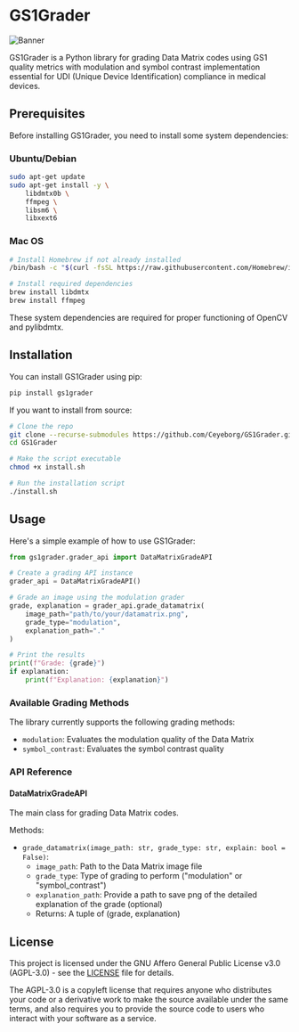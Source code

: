 # GS1Grader

![Banner](GitHub%20Header-UDI.jpg)

GS1Grader is a Python library for grading Data Matrix codes using GS1 quality metrics with modulation and symbol contrast implementation essential for UDI (Unique Device Identification) compliance in medical devices. 

## Prerequisites

Before installing GS1Grader, you need to install some system dependencies:


### Ubuntu/Debian
```bash
sudo apt-get update
sudo apt-get install -y \
    libdmtx0b \
    ffmpeg \
    libsm6 \
    libxext6
```

### Mac OS
```bash
# Install Homebrew if not already installed
/bin/bash -c "$(curl -fsSL https://raw.githubusercontent.com/Homebrew/install/HEAD/install.sh)"

# Install required dependencies
brew install libdmtx
brew install ffmpeg
```

These system dependencies are required for proper functioning of OpenCV and pylibdmtx.

## Installation

You can install GS1Grader using pip:

```bash
pip install gs1grader
```

If you want to install from source:
```bash
# Clone the repo
git clone --recurse-submodules https://github.com/Ceyeborg/GS1Grader.git
cd GS1Grader

# Make the script executable
chmod +x install.sh

# Run the installation script
./install.sh
```

## Usage

Here's a simple example of how to use GS1Grader:

```python
from gs1grader.grader_api import DataMatrixGradeAPI

# Create a grading API instance
grader_api = DataMatrixGradeAPI()

# Grade an image using the modulation grader
grade, explanation = grader_api.grade_datamatrix(
    image_path="path/to/your/datamatrix.png",
    grade_type="modulation",
    explanation_path="."
)

# Print the results
print(f"Grade: {grade}")
if explanation:
    print(f"Explanation: {explanation}")
```

### Available Grading Methods

The library currently supports the following grading methods:
- `modulation`: Evaluates the modulation quality of the Data Matrix
- `symbol_contrast`: Evaluates the symbol contrast quality

### API Reference

#### DataMatrixGradeAPI

The main class for grading Data Matrix codes.

Methods:
- `grade_datamatrix(image_path: str, grade_type: str, explain: bool = False)`:
  - `image_path`: Path to the Data Matrix image file
  - `grade_type`: Type of grading to perform ("modulation" or "symbol_contrast")
  - `explanation_path`: Provide a path to save png of the detailed explanation of the grade (optional)
  - Returns: A tuple of (grade, explanation)

## License

This project is licensed under the GNU Affero General Public License v3.0 (AGPL-3.0) - see the [LICENSE](LICENSE) file for details.

The AGPL-3.0 is a copyleft license that requires anyone who distributes your code or a derivative work to make the source available under the same terms, and also requires you to provide the source code to users who interact with your software as a service.
